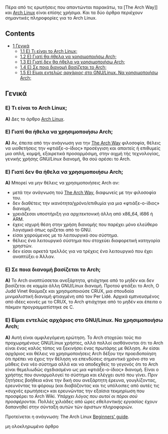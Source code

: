 Πέρα από τις ερωτήσεις που απαντώνται παρακάτω, τα [The Arch Way]] και [Arch Linux](/index.php/Arch_Linux "Arch Linux") είναι επίσης χρήσιμα. Και τα δύο άρθρα περιέχουν σημαντικές πληροφορίες για το Arch Linux.

## Contents

*   [1 Γενικά](#.CE.93.CE.B5.CE.BD.CE.B9.CE.BA.CE.AC)
    *   [1.1 Ε) Τι είναι το Arch Linux;](#.CE.95.29_.CE.A4.CE.B9_.CE.B5.CE.AF.CE.BD.CE.B1.CE.B9_.CF.84.CE.BF_Arch_Linux.3B)
    *   [1.2 Ε) Γιατί θα ήθελα να χρησιμοποιήσω Arch;](#.CE.95.29_.CE.93.CE.B9.CE.B1.CF.84.CE.AF_.CE.B8.CE.B1_.CE.AE.CE.B8.CE.B5.CE.BB.CE.B1_.CE.BD.CE.B1_.CF.87.CF.81.CE.B7.CF.83.CE.B9.CE.BC.CE.BF.CF.80.CE.BF.CE.B9.CE.AE.CF.83.CF.89_Arch.3B)
    *   [1.3 Ε) Γιατί δεν θα ήθελα να χρησιμοποιήσω Arch;](#.CE.95.29_.CE.93.CE.B9.CE.B1.CF.84.CE.AF_.CE.B4.CE.B5.CE.BD_.CE.B8.CE.B1_.CE.AE.CE.B8.CE.B5.CE.BB.CE.B1_.CE.BD.CE.B1_.CF.87.CF.81.CE.B7.CF.83.CE.B9.CE.BC.CE.BF.CF.80.CE.BF.CE.B9.CE.AE.CF.83.CF.89_Arch.3B)
    *   [1.4 Ε) Σε ποια διανομή βασίζεται το Arch;](#.CE.95.29_.CE.A3.CE.B5_.CF.80.CE.BF.CE.B9.CE.B1_.CE.B4.CE.B9.CE.B1.CE.BD.CE.BF.CE.BC.CE.AE_.CE.B2.CE.B1.CF.83.CE.AF.CE.B6.CE.B5.CF.84.CE.B1.CE.B9_.CF.84.CE.BF_Arch.3B)
    *   [1.5 E) Είμαι εντελώς αρχάριος στο GNU/Linux. Να χρησιμοποιήσω Arch;](#E.29_.CE.95.CE.AF.CE.BC.CE.B1.CE.B9_.CE.B5.CE.BD.CF.84.CE.B5.CE.BB.CF.8E.CF.82_.CE.B1.CF.81.CF.87.CE.AC.CF.81.CE.B9.CE.BF.CF.82_.CF.83.CF.84.CE.BF_GNU.2FLinux._.CE.9D.CE.B1_.CF.87.CF.81.CE.B7.CF.83.CE.B9.CE.BC.CE.BF.CF.80.CE.BF.CE.B9.CE.AE.CF.83.CF.89_Arch.3B)

## Γενικά

### Ε) Τι είναι το Arch Linux;

**Α)** Δες το άρθρο [Arch Linux](/index.php/Arch_Linux "Arch Linux").

### Ε) Γιατί θα ήθελα να χρησιμοποιήσω Arch;

**Α)** Αν, έπειτα από την ανάγνωση για την [The Arch Way](/index.php/The_Arch_Way "The Arch Way") φιλοσοφία, θέλεις να υιοθετήσεις την «φτιάξε-ο-ίδιος» προσέγγιση και απαιτείς ή επιθυμείς μια απλή, κομψή, εξαιρετικά προσαρμόσιμη, στην αιχμή τής τεχνολογίας, γενικής χρήσης _GNU/Linux_ διανομή, θα σού αρέσει το Arch.

### Ε) Γιατί δεν θα ήθελα να χρησιμοποιήσω Arch;

**Α)** Μπορεί να μην θέλεις να χρησιμοποιήσεις Arch αν:

*   μετά την ανάγνωση τού [The Arch Way](/index.php/The_Arch_Way "The Arch Way"), διαφωνείς με την φιλοσοφία του.
*   δεν διαθέτεις την ικανότητα/χρόνο/επιθυμία για μια «φτιάξε-ο-ίδιος» διανομή.
*   χρειάζεσαι υποστήριξη για αρχιτεκτονική άλλη από x86_64, i686 ή ARM.
*   έχεις ισχυρή θέση στην χρήση διανομής που παρέχει μόνο ελεύθερο λογισμικό όπως ορίζεται από το GNU.
*   είσαι χαρούμενος με το λειτουργικό σου σύστημα.
*   θέλεις ένα λειτουργικό σύστημα που στοχεύει διαφορετική κατηγορία χρηστών.
*   δεν είσαι αρκετά τρελλός για να τρέχεις ένα λειτουργικό που έχει αναπτύξει ο Άλλαν.

### Ε) Σε ποια διανομή βασίζεται το Arch;

**Α)** Το Arch αναπτύσσεται ανεξάρτητα, φτιάχτηκε από το μηδέν και δεν βασίζεται σε καμμία άλλη GNU/Linux διανομή. Προτού φτιάξει το Arch, Ο Judd Vinet θαύμαζε και χρησιμοποιούσε CRUX, μια σπουδαία μινιμαλιστική διανομή φτιαγμένη από τον Per Lidé. Αρχικά εμπνευσμένος από ιδέες κοινές με το CRUX, το Arch φτιάχτηκε από το μηδέν και έπειτα ο πάκμαν προγραμματίστηκε σε C.

### E) Είμαι εντελώς αρχάριος στο GNU/Linux. Να χρησιμοποιήσω Arch;

**Α)** Αυτή είναι αμφιλεγόμενη ερώτηση. Το Arch στοχεύει τούς πιο προχωρημένους GNU/Linux χρήστες, αλλά πολλοί αισθάνονται ότι το Arch είναι ένας καλός τόπος να ξεκινήσει ένας πρωτάρης με θέληση. Αν είσαι αρχάριος και θέλεις να χρησιμοποιήσεις Arch δέξου την προειδοποίηση ότι πρέπει να έχεις την θέληση να επενδύσεις σημαντικό χρόνο στο να μάθεις ένα νέο σύστημα αλλά και να αποδεχθείς το γεγονός ότι το Arch είναι θεμελιωδώς σχεδιασμένο ως μια «φτιάξε-ο-ίδιος» διανομή. Είναι ο χρήστης που συναρμολογεί το σύστημα και ελέγχει αυτό που γίνει. Πριν ζητήσεις βοήθεια κάνε την δική σου ανεξάρτητη έρευνα, γουγλίζοντας, ερευνόντας τα φόρουμ (και διαβάζοντας και τις υπόλοιπες από αυτές τις «συχνές ερωτήσεις» και ερευνώντας την εξαίσια τεκμηρίωση που προσφέρει το Arch Wiki. _Υπάρχει λόγος που αυτοί οι πόροι σού προσφέρονται._ Πολλές χιλιάδες από ώρες _εθελοντικής εργασίας_ έχουν δαπανηθεί στην σύνταξη αυτών τών άριστων πληροφοριών.

Προτείνεται η ανάγνωση: The Arch Linux [Beginners' guide](/index.php/Beginners%27_guide "Beginners' guide").

μη ολοκληρωμένο άρθρο